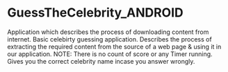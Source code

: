 # GuessTheCelebrity_ANDROID
Application which describes the process of downloading content from internet.
Basic celebirty guessing application.
Describes the process of extracting the required content from the source of a web page & using it in our application.
NOTE: There is no count of score or any Timer running. Gives you the correct celebrity name incase you answer wrongly.

